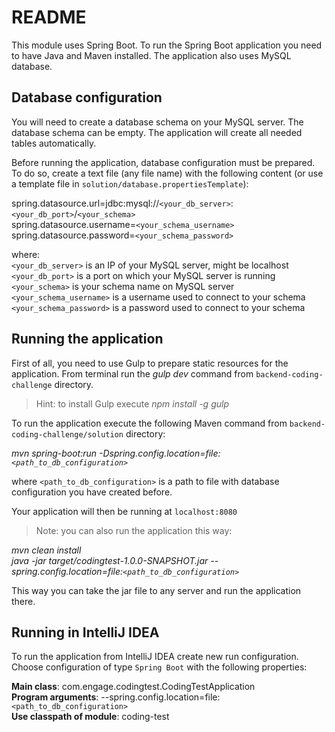 README
====
This module uses Spring Boot. To run the Spring Boot application you need to have Java and Maven installed. The application also uses MySQL database.

Database configuration
--------------

You will need to create a database schema on your MySQL server. The database schema can be empty. The application will create all needed tables automatically.

Before running the application, database configuration must be prepared. To do so, create a text file (any file name) with the following content (or use a template file in `solution/database.propertiesTemplate`):

spring.datasource.url=jdbc:mysql://`<your_db_server>`:`<your_db_port>`/`<your_schema>`  
spring.datasource.username=`<your_schema_username>`  
spring.datasource.password=`<your_schema_password>`

where:  
`<your_db_server>` is an IP of your MySQL server, might be localhost  
`<your_db_port>` is a port on which your MySQL server is running  
`<your_schema>` is your schema name on MySQL server  
`<your_schema_username>` is a username used to connect to your schema  
`<your_schema_password>` is a password used to connect to your schema

Running the application
--------------
First of all, you need to use Gulp to prepare static resources for the application. From terminal run the _gulp dev_ command from `backend-coding-challenge` directory.
> Hint: to install Gulp execute _npm install -g gulp_

To run the application execute the following Maven command from `backend-coding-challenge/solution` directory:

_mvn spring-boot:run -Dspring.config.location=file:`<path_to_db_configuration>`_

where `<path_to_db_configuration>` is a path to file with database configuration you have created before.

Your application will then be running at `localhost:8080`

> Note: you can also run the application this way:

_mvn clean install_  
_java -jar target/codingtest-1.0.0-SNAPSHOT.jar --spring.config.location=file:`<path_to_db_configuration>`_

This way you can take the jar file to any server and run the application there.

Running in IntelliJ IDEA
--------------
To run the application from IntelliJ IDEA create new run configuration. Choose configuration of type `Spring Boot` with the following properties:

**Main class**: com.engage.codingtest.CodingTestApplication  
**Program arguments**: --spring.config.location=file:`<path_to_db_configuration>`  
**Use classpath of module**: coding-test
